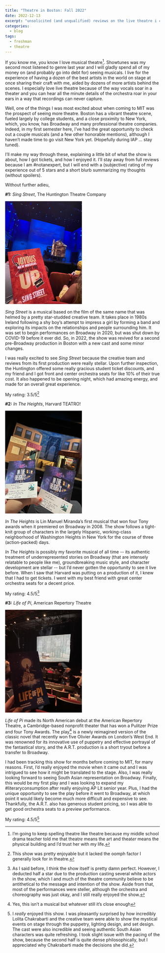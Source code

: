 ```yaml
---
title: "Theatre in Boston: Fall 2022"
date: 2022-12-13
excerpt: "unsolicited (and unqualified) reviews on the live theatre i consumed this semester"
categories:
  - blog
tags:
  - freshman
  - theatre
---
```


If you know me, you know I love musical theatre[^1]. Showtunes was my second most listened to genre last year and I will gladly spend all of my money on (and probably go into debt for) seeing musicals. I live for the experience of having a dozen of the best artists in the world on stage at once sharing their craft with me, aided by dozens of more artists behind the scenes. I especially love live theatre because of the way vocals soar in a theater and you can hear all the minute details of the orchestra roar in your ears in a way that recordings can never capture.

Well, one of the things I was most excited about when coming to MIT was the prospect of seeing more theatre. Boston has a vibrant theatre scene, fueled largely by college students, and a close proximity to New York, which, you know, has Broadway and many professional theatre companies. Indeed, in my first semester here, I’ve had the great opportunity to check out a couple musicals (and a few other honorable mentions), although I haven’t made time to go visit New York yet. (Hopefully during IAP … stay tuned). 

I’ll make my way through these, explaining a little bit of what the show is about, how I got tickets, and how I enjoyed it. I’ll stay away from full reviews because I am #notanexpert, but I will end with a (subjective) rating of my experience out of 5 stars and a short blurb summarizing my thoughts (without spoilers).

Without further adieu, 

**#1:** *Sing Street*, The Huntington Theatre Company

<img src="/assets/images/Photo 2022-08-26, 7 54 38 PM.jpg"
     style="display: inline-block; margin: 0 auto; max-width: 250px">

*Sing Street* is a musical based on the film of the same name that was helmed by a pretty star-studded creative team. It takes place in 1980s Ireland following a shy boy’s attempt to impress a girl by forming a band and exploring its impacts on the relationships and people surrounding him. It was set to begin performances on Broadway in 2020, but was shut down by COVID-19 before it ever did. So, in 2022, the show was revived for a second pre-Broadway production in Boston with a new cast and some minor changes.

I was really excited to see *Sing Street* because the creative team and reviews from its first production were really stellar. Upon further inspection, the Huntington offered some really gracious student ticket discounts, and my friend and I got front and center orchestra seats for like 10% of their true cost. It also happened to be opening night, which had amazing energy, and made for an overall great experience.

My rating: 3.5/5[^2]

**#2:** *In The Heights*, Harvard TEATRO!

<img src="/assets/images/Photo 2022-10-22, 2 06 12 PM.jpg"
     style="display: inline-block; margin: 0 auto; max-width: 250px">

*In The Heights* is Lin Manuel Miranda’s first musical that won four Tony awards when it premiered on Broadway in 2008. The show follows a tight-knit group of characters in the largely Hispanic, working-class neighborhood of Washington Heights in New York for the course of three (action-packed) days. 

*In The Heights* is possibly my favorite musical of all time -- its authentic treatment of underrepresented stories on Broadway (that are intensely relatable to people like me), groundbreaking music style, and character development are stellar -- but I’d never gotten the opportunity to see it live before. When I saw that Harvard was putting on a production of it, I knew that I had to get tickets. I went with my best friend with great center orchestra seats for a decent price. 

My rating: 4.5/5[^3]

**#3:** *Life of Pi*, American Repertory Theatre

<img src="/assets/images/Photo 2022-12-11, 7 20 09 PM.jpg"
     style="display: inline-block; margin: 0 auto; max-width: 250px">

*Life of Pi* made its North American debut at the American Repertory Theatre, a Cambridge-based nonprofit theater that has won a Pulitzer Prize and four Tony Awards. The play[^4] is a newly reimagined version of the classic novel that recently won five Olivier Awards on London’s West End. It was renowned for its innovative use of puppetry and effective portrayal of the fantastical story, and the A.R.T. production is a short tryout before a transfer to Broadway.

I had been tracking this show for months before coming to MIT, for many reasons. First, I’d really enjoyed the movie when it came out and I was intrigued to see how it might be translated to the stage. Also, I was really looking forward to seeing South Asian representation on Broadway. Finally, this would be my first play and I was looking to expand my #literaryconsumption after really enjoying AP Lit senior year. Plus, I had the unique opportunity to see the play before it went to Broadway, at which point it would likely become much more difficult and expensive to see. Thankfully, the A.R.T. also has generous student pricing, so I was able to get good orchestra seats to a preview performance.

My rating: 4.5/5[^5]

[^1]: I’m going to keep spelling theatre like theatre because my middle school drama teacher told me that theat*re* means the art and theat*er* means the physical building and I’d trust her with my life.
[^2]: This show was pretty enjoyable but it lacked the oomph factor I generally look for in theatre.
[^3]: As I said before, I think the show itself is pretty damn perfect. However, I deducted half a star due to the production casting several white actors in the show, which I and much of the theatre community believe to be antithetical to the message and intention of the show. Aside from that, most of the performances were steller, although the orchestra and choreography was just okay, and I still really enjoyed the show.
[^4]: Yes, this isn’t a musical but whatever still it’s close enough
[^5]: I *really* enjoyed this show. I was pleasantly surprised by how incredibly Lolita Chakrabarti and the creative team were able to show the mystical events on stage through the puppetry, lighting design, and set design. The cast were also incredible and seeing authentic South Asian characters was quite refreshing. I took slight issue with the pacing of the show, because the second half is quite dense philosophically, but I appreciated why Chakrabarti made the decisions she did.

